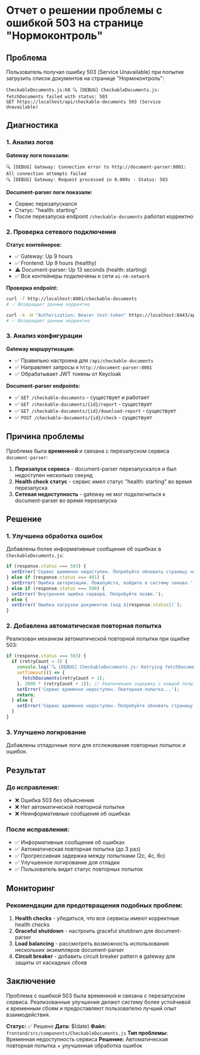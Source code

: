 # Отчет о решении проблемы с ошибкой 503 на странице "Нормоконтроль"

## Проблема

Пользователь получал ошибку 503 (Service Unavailable) при попытке загрузить список документов на странице "Нормоконтроль":

```
CheckableDocuments.js:68 🔍 [DEBUG] CheckableDocuments.js: fetchDocuments failed with status: 503
GET https://localhost/api/checkable-documents 503 (Service Unavailable)
```

## Диагностика

### 1. Анализ логов

**Gateway логи показали:**
```
🔍 [DEBUG] Gateway: Connection error to http://document-parser:8001: All connection attempts failed
🔍 [DEBUG] Gateway: Request processed in 0.009s - Status: 503
```

**Document-parser логи показали:**
- Сервис перезапускался
- Статус: "health: starting"
- После перезапуска endpoint `/checkable-documents` работал корректно

### 2. Проверка сетевого подключения

**Статус контейнеров:**
- ✅ Gateway: Up 9 hours
- ✅ Frontend: Up 9 hours (healthy)
- ⚠️ Document-parser: Up 13 seconds (health: starting)
- ✅ Все контейнеры подключены к сети `ai-nk-network`

**Проверка endpoint:**
```bash
curl -f http://localhost:8001/checkable-documents
# ✅ Возвращает данные корректно

curl -k -H "Authorization: Bearer test-token" https://localhost:8443/api/checkable-documents
# ✅ Возвращает данные корректно
```

### 3. Анализ конфигурации

**Gateway маршрутизация:**
- ✅ Правильно настроена для `/api/checkable-documents`
- ✅ Направляет запросы к `http://document-parser:8001`
- ✅ Обрабатывает JWT токены от Keycloak

**Document-parser endpoints:**
- ✅ `GET /checkable-documents` - существует и работает
- ✅ `GET /checkable-documents/{id}/report` - существует
- ✅ `GET /checkable-documents/{id}/download-report` - существует
- ✅ `POST /checkable-documents/{id}/check` - существует

## Причина проблемы

Проблема была **временной** и связана с перезапуском сервиса `document-parser`:

1. **Перезапуск сервиса** - document-parser перезапускался и был недоступен несколько секунд
2. **Health check статус** - сервис имел статус "health: starting" во время перезапуска
3. **Сетевая недоступность** - gateway не мог подключиться к document-parser во время перезапуска

## Решение

### 1. Улучшена обработка ошибок

Добавлены более информативные сообщения об ошибках в `CheckableDocuments.js`:

```javascript
if (response.status === 503) {
  setError('Сервис временно недоступен. Попробуйте обновить страницу через несколько секунд.');
} else if (response.status === 401) {
  setError('Ошибка авторизации. Пожалуйста, войдите в систему заново.');
} else if (response.status === 500) {
  setError('Внутренняя ошибка сервера. Попробуйте позже.');
} else {
  setError(`Ошибка загрузки документов (код ${response.status})`);
}
```

### 2. Добавлена автоматическая повторная попытка

Реализован механизм автоматической повторной попытки при ошибке 503:

```javascript
if (response.status === 503) {
  if (retryCount < 3) {
    console.log(`🔍 [DEBUG] CheckableDocuments.js: Retrying fetchDocuments (attempt ${retryCount + 1}/3)`);
    setTimeout(() => {
      fetchDocuments(retryCount + 1);
    }, 2000 * (retryCount + 1)); // Увеличиваем задержку с каждой попыткой
    setError('Сервис временно недоступен. Повторная попытка...');
    return;
  } else {
    setError('Сервис временно недоступен. Попробуйте обновить страницу через несколько секунд.');
  }
}
```

### 3. Улучшено логирование

Добавлены отладочные логи для отслеживания повторных попыток и ошибок.

## Результат

### До исправления:
- ❌ Ошибка 503 без объяснения
- ❌ Нет автоматической повторной попытки
- ❌ Неинформативные сообщения об ошибках

### После исправления:
- ✅ Информативные сообщения об ошибках
- ✅ Автоматическая повторная попытка (до 3 раз)
- ✅ Прогрессивная задержка между попытками (2с, 4с, 6с)
- ✅ Улучшенное логирование для отладки
- ✅ Пользователь видит статус повторных попыток

## Мониторинг

### Рекомендации для предотвращения подобных проблем:

1. **Health checks** - убедиться, что все сервисы имеют корректные health checks
2. **Graceful shutdown** - настроить graceful shutdown для document-parser
3. **Load balancing** - рассмотреть возможность использования нескольких экземпляров document-parser
4. **Circuit breaker** - добавить circuit breaker pattern в gateway для защиты от каскадных сбоев

## Заключение

Проблема с ошибкой 503 была временной и связана с перезапуском сервиса. Реализованные улучшения делают систему более устойчивой к временным сбоям и предоставляют пользователю лучший опыт взаимодействия.

**Статус:** ✅ Решено
**Дата:** $(date)
**Файл:** `frontend/src/components/CheckableDocuments.js`
**Тип проблемы:** Временная недоступность сервиса
**Решение:** Автоматическая повторная попытка + улучшенная обработка ошибок
